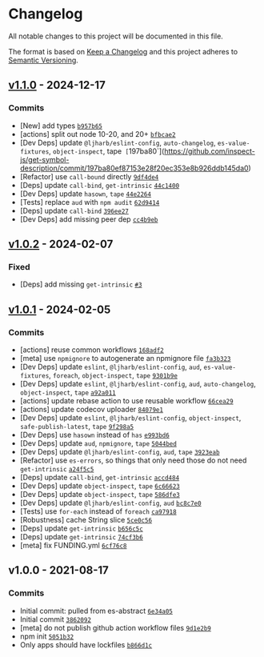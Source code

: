 # Changelog

All notable changes to this project will be documented in this file.

The format is based on [Keep a Changelog](https://keepachangelog.com/en/1.0.0/)
and this project adheres to [Semantic Versioning](https://semver.org/spec/v2.0.0.html).

## [v1.1.0](https://github.com/inspect-js/get-symbol-description/compare/v1.0.2...v1.1.0) - 2024-12-17

### Commits

- [New] add types [`b957b65`](https://github.com/inspect-js/get-symbol-description/commit/b957b65e08bc1a6ac95fa5ab769ec241b9cac885)
- [actions] split out node 10-20, and 20+ [`bfbcae2`](https://github.com/inspect-js/get-symbol-description/commit/bfbcae2ab7224fcf4328bc139ba79445d64030a6)
- [Dev Deps] update `@ljharb/eslint-config`, `auto-changelog`, `es-value-fixtures`, `object-inspect`, tape` [`197ba80`](https://github.com/inspect-js/get-symbol-description/commit/197ba80ef87153e28f20ec353e8b926ddb145da0)
- [Refactor] use `call-bound` directly [`9df4de4`](https://github.com/inspect-js/get-symbol-description/commit/9df4de4e8faae09e84c5ac97ec22b4f010d03fca)
- [Deps] update `call-bind`, `get-intrinsic` [`44c1400`](https://github.com/inspect-js/get-symbol-description/commit/44c1400d5088429f6a32a5f81628d9f7270f68ca)
- [Dev Deps] update `hasown`, `tape` [`44e2264`](https://github.com/inspect-js/get-symbol-description/commit/44e226470a83e89523bb4898e1ef7a0942e6cb3a)
- [Tests] replace `aud` with `npm audit` [`62d9414`](https://github.com/inspect-js/get-symbol-description/commit/62d9414d316f7ba2320cb6fad8d9fd4d8b99c420)
- [Deps] update `call-bind` [`396ee27`](https://github.com/inspect-js/get-symbol-description/commit/396ee2763238415c51eec62fbc41bf274c6552b2)
- [Dev Deps] add missing peer dep [`cc4b9eb`](https://github.com/inspect-js/get-symbol-description/commit/cc4b9eb527504a49e91f560ee6d9cb942db4e46f)

## [v1.0.2](https://github.com/inspect-js/get-symbol-description/compare/v1.0.1...v1.0.2) - 2024-02-07

### Fixed

- [Deps] add missing `get-intrinsic` [`#3`](https://github.com/inspect-js/get-symbol-description/issues/3)

## [v1.0.1](https://github.com/inspect-js/get-symbol-description/compare/v1.0.0...v1.0.1) - 2024-02-05

### Commits

- [actions] reuse common workflows [`168adf2`](https://github.com/inspect-js/get-symbol-description/commit/168adf213f86e5c69a93b4768a20ad543a70b231)
- [meta] use `npmignore` to autogenerate an npmignore file [`fa3b323`](https://github.com/inspect-js/get-symbol-description/commit/fa3b323f0605cf966a5cef1a103ada46d63e466b)
- [Dev Deps] update `eslint`, `@ljharb/eslint-config`, `aud`, `es-value-fixtures`, `foreach`, `object-inspect`, `tape` [`9301b9e`](https://github.com/inspect-js/get-symbol-description/commit/9301b9e274fd9b7544af3d7d437dd254e83095e0)
- [Dev Deps] update `eslint`, `@ljharb/eslint-config`, `aud`, `auto-changelog`, `object-inspect`, `tape` [`a92a011`](https://github.com/inspect-js/get-symbol-description/commit/a92a0119f373fb61c58e3eb1d5fb6b3a3f66f157)
- [actions] update rebase action to use reusable workflow [`66cea29`](https://github.com/inspect-js/get-symbol-description/commit/66cea29835bc88ab5e937ccf996ea96409475a0e)
- [actions] update codecov uploader [`84079e1`](https://github.com/inspect-js/get-symbol-description/commit/84079e12e1421a79b63757cc3ab9c599e8eecc75)
- [Dev Deps] update `eslint`, `@ljharb/eslint-config`, `object-inspect`, `safe-publish-latest`, `tape` [`9f298a5`](https://github.com/inspect-js/get-symbol-description/commit/9f298a521e6f8a9b974b6b95e0b3de8aeaf74d9c)
- [Dev Deps] use `hasown` instead of `has` [`e993bd6`](https://github.com/inspect-js/get-symbol-description/commit/e993bd62a08a1adc2f75664be99a36e031ecf604)
- [Dev Deps] update `aud`, `npmignore`, `tape` [`5044bed`](https://github.com/inspect-js/get-symbol-description/commit/5044bed49a1b2b529b0c92fee0504747fda78147)
- [Dev Deps] update `@ljharb/eslint-config`, `aud`, `tape` [`3923eab`](https://github.com/inspect-js/get-symbol-description/commit/3923eabcf3eb2ddad7dbfd542102c29646dac242)
- [Refactor] use `es-errors`, so things that only need those do not need `get-intrinsic` [`a24f5c5`](https://github.com/inspect-js/get-symbol-description/commit/a24f5c5f6ddd1f24b22ecdc2546eb9b06924f62a)
- [Deps] update `call-bind`, `get-intrinsic` [`accd484`](https://github.com/inspect-js/get-symbol-description/commit/accd484cb970c11fb39eb5ec4301572fa4043e37)
- [Dev Deps] update `object-inspect`, `tape` [`6c66623`](https://github.com/inspect-js/get-symbol-description/commit/6c666237114333bcb548e2c9ba6eb4924cb154ad)
- [Dev Deps] update `object-inspect`, `tape` [`586dfe3`](https://github.com/inspect-js/get-symbol-description/commit/586dfe35b9b6e7dba3fb7577c5973b7466d101a3)
- [Dev Deps] update `@ljharb/eslint-config`, `aud` [`bc8c7e0`](https://github.com/inspect-js/get-symbol-description/commit/bc8c7e0382682164f78b87f41764a0a2e389c435)
- [Tests] use `for-each` instead of `foreach` [`ca97918`](https://github.com/inspect-js/get-symbol-description/commit/ca97918eaad4ff1df11fd6f187da60227722dfcd)
- [Robustness] cache String slice [`5ce0c56`](https://github.com/inspect-js/get-symbol-description/commit/5ce0c5658224ed5cf5c6775a18ee2ad60c5b7ba8)
- [Deps] update `get-intrinsic` [`b656c5c`](https://github.com/inspect-js/get-symbol-description/commit/b656c5c68fbeec35d75a635ca991b61ed004bf54)
- [Deps] update `get-intrinsic` [`74cf3b6`](https://github.com/inspect-js/get-symbol-description/commit/74cf3b6525c49998f2c984d350e4d59d7f70794c)
- [meta] fix FUNDING.yml [`6cf76c8`](https://github.com/inspect-js/get-symbol-description/commit/6cf76c8c56bf366f767a84e82038db54b508641a)

## v1.0.0 - 2021-08-17

### Commits

- Initial commit: pulled from es-abstract [`6e34a05`](https://github.com/inspect-js/get-symbol-description/commit/6e34a05ef10ce8620078cf4cecbe276c1fc1ae77)
- Initial commit [`3862092`](https://github.com/inspect-js/get-symbol-description/commit/3862092248d8ffa071ec90ec39d73e8be14ba6f1)
- [meta] do not publish github action workflow files [`9d1e2b9`](https://github.com/inspect-js/get-symbol-description/commit/9d1e2b94dd97664da5d0666985a3695c23f45865)
- npm init [`5051b32`](https://github.com/inspect-js/get-symbol-description/commit/5051b3221829f364c44b4d5e9a0c35aab3247f6a)
- Only apps should have lockfiles [`b866d1c`](https://github.com/inspect-js/get-symbol-description/commit/b866d1c4b4029277618d968cfb3cbe00f012d1a7)
